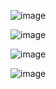 ![image](https://user-images.githubusercontent.com/60442877/206934261-c4be2fcb-eec2-426e-8876-5caccf6ae446.png)

![image](https://user-images.githubusercontent.com/60442877/206934505-7a5b9a03-494e-4275-ae22-bb33a45adaab.png)

![image](https://user-images.githubusercontent.com/60442877/206934556-71440dbe-45d6-4a57-b52b-c2e7d0a75adc.png)

![image](https://user-images.githubusercontent.com/60442877/206934512-3eb75c9d-df70-4d01-a31b-93c9d5d82f06.png)
